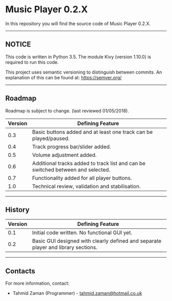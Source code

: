 # Music Player 0.2.X

In this repository you will find the source code of Music Player 0.2.X.


----------
## NOTICE

This code is written in Python 3.5. The module Kivy (version 1.10.0) is required to run this code.

This project uses semantic versioning to distinguish between commits. An explanation of this can be found at: https://semver.org/

----------

## Roadmap

Roadmap is subject to change. (last reviewed 01/05/2018).

| Version |	Defining Feature  |
|--|--|
| 0.3 | Basic buttons added and at least one track can be played/paused. |
| 0.4 | Track progress bar/slider added. |
| 0.5 | Volume adjustment added. |
| 0.6 | Additional tracks added to track list and can be switched between and selected. |
| 0.7 | Functionality added for all player buttons. |
| 1.0 | Technical review, validation and stabilisation. |



----------


## History
| Version |	Defining Feature  |
|--|--|
| 0.1 | Initial code written. No functional GUI yet. |
| 0.2 | Basic GUI designed with clearly defined and separate player and library sections.|



----------


## Contacts
For more information, contact:

 - Tahmid Zaman (Programmer) - tahmid.zaman@hotmail.co.uk

